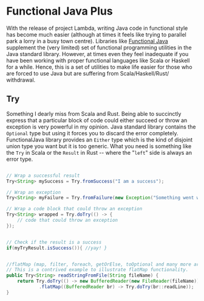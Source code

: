 Functional Java Plus
=====================

With the release of project Lambda, writing Java code in functional style has become much easier (although at times it feels like trying to parallel park a lorry in a busy town centre).
Libraries like [Functional Java](http://www.functionaljava.org/) supplement the (very limited) set of functional programming utilities in the Java standard library.
However, at times even they feel inadequate if you have been working with proper functional languages like Scala or Haskell for a while. Hence, this is a set of utilities
to make life easier for those who are forced to use Java but are suffering from Scala/Haskell/Rust/<insert functional language> withdrawal.



Try
----

Something I dearly miss from Scala and Rust. Being able to succinctly express that a particular block of code could either succeed or throw an exception is very powerful in my opinion.
Java standard library contains the `Optional` type but using it forces you to discard the error completely. FunctionalJava library provides an `Either` type which is the
kind of disjoint union type you want but it is too generic. What you need is something like the `Try` in Scala or the `Result` in Rust -- where the "`left`" side is always an error type.


```java

// Wrap a successful result
Try<String> mySuccess = Try.fromSuccess("I am a success");

// Wrap an exception
Try<String> myFailure = Try.fromFailure(new Exception("Something went wrong");

// Wrap a code block that could throw an exception
Try<String> wrapped = Try.doTry(() -> {
    // code that could throw an exception
});


// Check if the result is a success
if(myTryResult.isSuccess()){ //yay! }


//flatMap (map, filter, foreach, getOrElse, toOptional and many more are supported. See Javadoc and/or unit tests)
// This is a contrived example to illustrate flatMap functionality.
public Try<String> readStringFromFile(String fileName) {
    return Try.doTry(() -> new BufferedReader(new FileReader(fileName)))
            .flatMap((BufferedReader br) -> Try.doTry(br::readLine));
}
```




